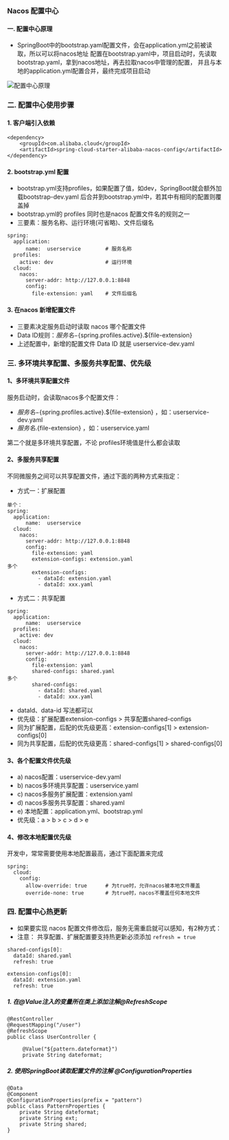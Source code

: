 ### Nacos 配置中心
#### 一. 配置中心原理
* SpringBoot中的bootstrap.yaml配置文件，会在application.yml之前被读取，所以可以将nacos地址
配置在bootstrap.yaml中，项目启动时，先读取bootstrap.yaml，拿到nacos地址，再去拉取nacos中管理的配置，
并且与本地的application.yml配置合并，最终完成项目启动

![配置中心原理](https://fgq233.github.io/imgs/springcloud/nacos1.png)


### 二. 配置中心使用步骤
#### 1. 客户端引入依赖
```
<dependency>
    <groupId>com.alibaba.cloud</groupId>
    <artifactId>spring-cloud-starter-alibaba-nacos-config</artifactId>
</dependency>
```

#### 2. bootstrap.yml 配置
* bootstrap.yml支持profiles，如果配置了值，如dev，SpringBoot就会额外加载bootstrap-dev.yaml 
后合并到bootstrap.yml中，若其中有相同的配置则覆盖掉
* bootstrap.yml的 profiles 同时也是nacos 配置文件名的规则之一                       
* 三要素：服务名称、运行环境(可省略)、文件后缀名                           
                           
```
spring:
  application:
      name:  userservice        # 服务名称
  profiles:
    active: dev                 # 运行环境
  cloud:
    nacos:
      server-addr: http://127.0.0.1:8848
      config:
        file-extension: yaml    # 文件后缀名

```

#### 3. 在nacos 新增配置文件
* 三要素决定服务启动时读取 nacos 哪个配置文件                   
* Data ID规则：${服务名}-${spring.profiles.active}.${file-extension}                         
* 上述配置中，新增的配置文件 Data ID 就是 userservice-dev.yaml





### 三. 多环境共享配置、多服务共享配置、优先级
#### 1、多环境共享配置文件
服务启动时，会读取nacos多个配置文件：
* ${服务名}-${spring.profiles.active}.${file-extension} ，如：userservice-dev.yaml
* ${服务名}.${file-extension} ，如：userservice.yaml

第二个就是多环境共享配置，不论 profiles环境值是什么都会读取


#### 2、多服务共享配置
不同微服务之间可以共享配置文件，通过下面的两种方式来指定：
* 方式一：扩展配置
```
单个：
spring:
  application:
      name:  userservice
  cloud:
    nacos:
      server-addr: http://127.0.0.1:8848
      config:
        file-extension: yaml
        extension-configs: extension.yaml
多个  
        extension-configs:
          - dataId: extension.yaml
          - dataId: xxx.yaml
```

* 方式二：共享配置
```
spring:
  application:
      name:  userservice
  profiles:
    active: dev
  cloud:
    nacos:
      server-addr: http://127.0.0.1:8848
      config:
        file-extension: yaml
        shared-configs: shared.yaml
多个  
        shared-configs:
          - dataId: shared.yaml
          - dataId: xxx.yaml 
```

* dataId、data-id 写法都可以
* 优先级：扩展配置extension-configs > 共享配置shared-configs
* 同为扩展配置，后配的优先级更高：extension-configs[1] > extension-configs[0]
* 同为共享配置，后配的优先级更高：shared-configs[1] > shared-configs[0]

#### 3、各个配置文件优先级
* a) nacos配置：userservice-dev.yaml
* b) nacos多环境共享配置：userservice.yaml
* c) nacos多服务扩展配置：extension.yaml
* d) nacos多服务共享配置：shared.yaml
* e) 本地配置：application.yml、bootstrap.yml 
* 优先级：a > b > c > d > e


#### 4、修改本地配置优先级
开发中，常常需要使用本地配置最高，通过下面配置来完成
```
spring:
  cloud:
    config:
      allow-override: true      # 为true时，允许nacos被本地文件覆盖
      override-none: true       # 为true时，nacos不覆盖任何本地文件
```
      

      
### 四. 配置中心热更新
* 如果要实现 nacos 配置文件修改后，服务无需重启就可以感知，有2种方式：
* 注意： 共享配置、扩展配置要支持热更新必须添加 `refresh = true`

```
shared-configs[0]:
  dataId: shared.yaml
  refresh: true
  
extension-configs[0]:
  dataId: extension.yaml
  refresh: true 
```

##### 1. 在@Value注入的变量所在类上添加注解@RefreshScope
```
@RestController
@RequestMapping("/user")
@RefreshScope
public class UserController {

     @Value("${pattern.dateformat}")
     private String dateformat;
```

##### 2. 使用SpringBoot读取配置文件的注解 @ConfigurationProperties
```
@Data
@Component
@ConfigurationProperties(prefix = "pattern")
public class PatternProperties {
    private String dateformat;
    private String ext;
    private String shared;
}
```


